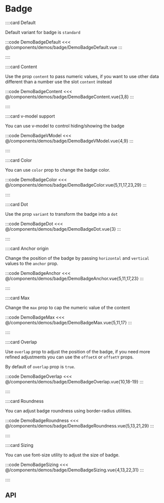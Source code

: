 <script lang="ts" setup>
import api from '@anu/component-meta/ABadge.json';
</script>

# Badge

<!-- 👉 Default -->
::::card Default

Default variant for badge is `standard`

:::code DemoBadgeDefault
<<< @/components/demos/badge/DemoBadgeDefault.vue
:::

::::

<!-- 👉 Content -->
::::card Content

Use the prop `content` to pass numeric values, if you want to use other data different than a number use the slot `content` instead

:::code DemoBadgeContent
<<< @/components/demos/badge/DemoBadgeContent.vue{3,8}
:::

::::

<!-- 👉 v-model support -->
::::card v-model support

You can use v-model to control hiding/showing the badge

:::code DemoBadgeVModel
<<< @/components/demos/badge/DemoBadgeVModel.vue{4,9}
:::

::::

<!-- 👉 Color -->
::::card Color

You can use `color` prop to change the badge color.

:::code DemoBadgeColor
<<< @/components/demos/badge/DemoBadgeColor.vue{5,11,17,23,29}
:::

::::

<!-- 👉 Dot -->
::::card Dot

Use the prop `variant` to transform the badge into a `dot`

:::code DemoBadgeDot
<<< @/components/demos/badge/DemoBadgeDot.vue{3}
:::

::::

<!-- 👉 Anchor origin -->
::::card Anchor origin

Change the position of the badge by passing `horizontal` and `vertical` values to the `anchor` prop.

:::code DemoBadgeAnchor
<<< @/components/demos/badge/DemoBadgeAnchor.vue{5,11,17,23}
:::

::::

<!-- 👉 Max -->
::::card Max

Change the `max` prop to cap the numeric value of the content

:::code DemoBadgeMax
<<< @/components/demos/badge/DemoBadgeMax.vue{5,11,17}
:::

::::

<!-- 👉 Overlap -->
::::card Overlap

Use `overlap` prop to adjust the position of the badge, if you need more refined adjustments you can use the `offsetX` or `offsetY` props.

By default of `overlap` prop is `true`.

:::code DemoBadgeOverlap
<<< @/components/demos/badge/DemoBadgeOverlap.vue{10,18-19}
:::

::::

<!-- 👉 Roundness -->
::::card Roundness

You can adjust badge roundness using border-radius utilities.

:::code DemoBadgeRoundness
<<< @/components/demos/badge/DemoBadgeRoundness.vue{5,13,21,29}
:::

::::

<!-- 👉 Sizing -->
::::card Sizing

You can use font-size utility to adjust the size of badge.

:::code DemoBadgeSizing
<<< @/components/demos/badge/DemoBadgeSizing.vue{4,13,22,31}
:::

::::

<!-- 👉 API -->
## API

<Api :api="api"></Api>
